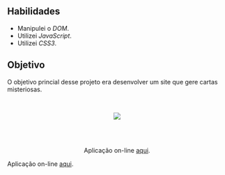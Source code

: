 ## Habilidades

- Manipulei o _DOM_.
- Utilizei _JavaScript_.
- Utilizei _CSS3_.

## Objetivo

O objetivo princial desse projeto era desenvolver um site que gere cartas misteriosas.

<br>
<p align='center'>
  <img src='images/mistery-letter-example.gif'>
</p>
<br>

<br>
<p align='center'>Aplicação on-line <a href='https://ilanaragao.github.io/projects/mistery-letter/' target='_blank'>aqui</a>.
</p>

Aplicação on-line [aqui](https://ilanaragao.github.io/projects/trybewarts/).
